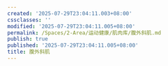 ```yaml
---
created: '2025-07-29T23:04:11.003+08:00'
cssclasses: ''
modified: '2025-07-29T23:04:11.005+08:00'
permalink: /Spaces/2-Area/运动健康/肌肉库/腹外斜肌.md
publish: true
published: '2025-07-29T23:04:11.005+08:00'
title: 腹外斜肌
---
```

